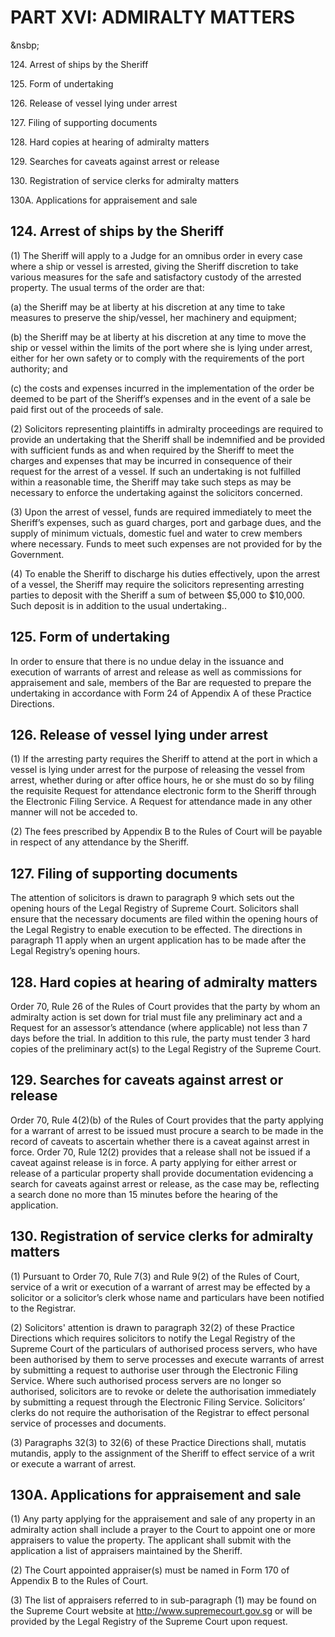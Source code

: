 # PART XVI: ADMIRALTY MATTERS
&nsbp;

124\. Arrest of ships by the Sheriff

125\. Form of undertaking

126\. Release of vessel lying under arrest

127\. Filing of supporting documents

128\. Hard copies at hearing of admiralty matters

129\. Searches for caveats against arrest or release

130\. Registration of service clerks for admiralty matters

130A. Applications for appraisement and sale

## 124\. Arrest of ships by the Sheriff

(1) The Sheriff will apply to a Judge for an omnibus order in every case
where a ship or vessel is arrested, giving the Sheriff discretion to
take various measures for the safe and satisfactory custody of the
arrested property. The usual terms of the order are that:

(a) the Sheriff may be at liberty at his discretion at any time to take
measures to preserve the ship/vessel, her machinery and equipment;

(b) the Sheriff may be at liberty at his discretion at any time to move
the ship or vessel within the limits of the port where she is lying
under arrest, either for her own safety or to comply with the
requirements of the port authority; and

(c) the costs and expenses incurred in the implementation of the order
be deemed to be part of the Sheriff’s expenses and in the event of a
sale be paid first out of the proceeds of sale.

(2) Solicitors representing plaintiffs in admiralty proceedings are
required to provide an undertaking that the Sheriff shall be indemnified
and be provided with sufficient funds as and when required by the
Sheriff to meet the charges and expenses that may be incurred in
consequence of their request for the arrest of a vessel. If such an
undertaking is not fulfilled within a reasonable time, the Sheriff may
take such steps as may be necessary to enforce the undertaking against
the solicitors concerned.

(3) Upon the arrest of vessel, funds are required immediately to meet
the Sheriff’s expenses, such as guard charges, port and garbage dues,
and the supply of minimum victuals, domestic fuel and water to crew
members where necessary. Funds to meet such expenses are not provided
for by the Government.

(4) To enable the Sheriff to discharge his duties effectively, upon the
arrest of a vessel, the Sheriff may require the solicitors representing
arresting parties to deposit with the Sheriff a sum of between $5,000 to
$10,000. Such deposit is in addition to the usual undertaking..

## 125\. Form of undertaking

In order to ensure that there is no undue delay in the issuance and
execution of warrants of arrest and release as well as commissions for
appraisement and sale, members of the Bar are requested to prepare the
undertaking in accordance with Form 24 of Appendix A of these Practice
Directions.

## 126\. Release of vessel lying under arrest

(1) If the arresting party requires the Sheriff to attend at the port in
which a vessel is lying under arrest for the purpose of releasing the
vessel from arrest, whether during or after office hours, he or she must
do so by filing the requisite Request for attendance electronic form to
the Sheriff through the Electronic Filing Service. A Request for
attendance made in any other manner will not be acceded to.

(2) The fees prescribed by Appendix B to the Rules of Court will be
payable in respect of any attendance by the Sheriff.

## 127\. Filing of supporting documents

The attention of solicitors is drawn to paragraph 9 which sets out the
opening hours of the Legal Registry of Supreme Court. Solicitors shall
ensure that the necessary documents are filed within the opening hours
of the Legal Registry to enable execution to be effected. The directions
in paragraph 11 apply when an urgent application has to be made after
the Legal Registry’s opening hours.

## 128. Hard copies at hearing of admiralty matters

Order 70, Rule 26 of the Rules of Court provides that the party by whom
an admiralty action is set down for trial must file any preliminary act
and a Request for an assessor’s attendance (where applicable) not less
than 7 days before the trial. In addition to this rule, the party must
tender 3 hard copies of the preliminary act(s) to the Legal Registry of
the Supreme Court.

## 129. Searches for caveats against arrest or release

Order 70, Rule 4(2)(b) of the Rules of Court provides that the party
applying for a warrant of arrest to be issued must procure a search to
be made in the record of caveats to ascertain whether there is a caveat
against arrest in force. Order 70, Rule 12(2) provides that a release
shall not be issued if a caveat against release is in force. A party
applying for either arrest or release of a particular property shall
provide documentation evidencing a search for caveats against arrest or
release, as the case may be, reflecting a search done no more than 15
minutes before the hearing of the application.

## 130. Registration of service clerks for admiralty matters

(1) Pursuant to Order 70, Rule 7(3) and Rule 9(2) of the Rules of Court,
service of a writ or execution of a warrant of arrest may be effected by
a solicitor or a solicitor’s clerk whose name and particulars have been
notified to the Registrar.

(2) Solicitors' attention is drawn to paragraph 32(2) of these Practice
Directions which requires solicitors to notify the Legal Registry of the
Supreme Court of the particulars of authorised process servers, who have
been authorised by them to serve processes and execute warrants of
arrest by submitting a <span style="text-align: justify;">request to
authorise user through the Electronic Filing Service. Where such
authorised process servers are no longer so authorised, solicitors are
to revoke or delete the authorisation immediately by submitting a
request through the Electronic Filing Service. Solicitors’ clerks do not
require the authorisation of the Registrar to effect personal service of
processes and documents.</span>

(3) Paragraphs 32(3) to 32(6) of these Practice Directions shall,
mutatis mutandis, apply to the assignment of the Sheriff to effect
service of a writ or execute a warrant of arrest.

## 130A. Applications for appraisement and sale

(1) Any party applying for the appraisement and sale of any property in
an admiralty action shall include a prayer to the Court to appoint one
or more appraisers to value the property.  The applicant shall submit
with the application a list of appraisers maintained by the Sheriff.

(2) The Court appointed appraiser(s) must be named in Form 170 of
Appendix B to the Rules of Court.

(3) The list of appraisers referred to in sub-paragraph (1) may be found
on the Supreme Court website at http://www.supremecourt.gov.sg or will
be provided by the Legal Registry of the Supreme Court upon request.
